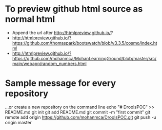 
# To preview github html source as normal html
  * Append the url after http://htmlpreview.github.io/? 
  * http://htmlpreview.github.io/?https://github.com/thomaspark/bootswatch/blob/v3.3.5/cosmo/index.html
  * http://htmlpreview.github.io/?https://github.com/mohanmca/MohanLearningGround/blob/master/src/main/webapp/random_numbers.html

# Sample message for every repository
…or create a new repository on the command line
echo "# DroolsPOC" >> README.md
git init
git add README.md
git commit -m "first commit"
git remote add origin https://github.com/mohanmca/DroolsPOC.git
git push -u origin master